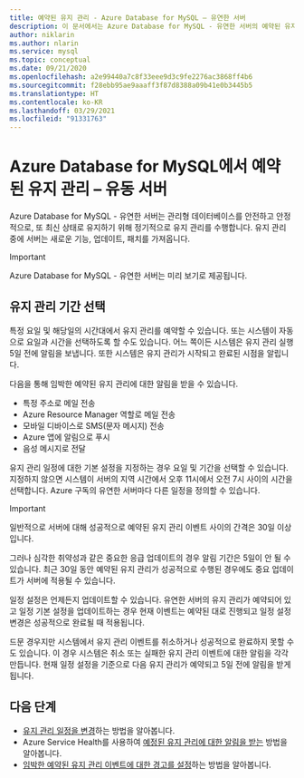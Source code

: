 ```yaml
---
title: 예약된 유지 관리 - Azure Database for MySQL – 유연한 서버
description: 이 문서에서는 Azure Database for MySQL - 유연한 서버의 예약된 유지 관리 기능을 설명합니다.
author: niklarin
ms.author: nlarin
ms.service: mysql
ms.topic: conceptual
ms.date: 09/21/2020
ms.openlocfilehash: a2e99440a7c8f33eee9d3c9fe2276ac3868ff4b6
ms.sourcegitcommit: f28ebb95ae9aaaff3f87d8388a09b41e0b3445b5
ms.translationtype: HT
ms.contentlocale: ko-KR
ms.lasthandoff: 03/29/2021
ms.locfileid: "91331763"
---
```

# <a name="scheduled-maintenance-in-azure-database-for-mysql--flexible-server"></a>Azure Database for MySQL에서 예약된 유지 관리 – 유동 서버

Azure Database for MySQL - 유연한 서버는 관리형 데이터베이스를 안전하고 안정적으로, 또 최신 상태로 유지하기 위해 정기적으로 유지 관리를 수행합니다. 유지 관리 중에 서버는 새로운 기능, 업데이트, 패치를 가져옵니다.

> [!IMPORTANT]
> Azure Database for MySQL - 유연한 서버는 미리 보기로 제공됩니다.

## <a name="select-a-maintenance-window"></a>유지 관리 기간 선택

특정 요일 및 해당일의 시간대에서 유지 관리를 예약할 수 있습니다. 또는 시스템이 자동으로 요일과 시간을 선택하도록 할 수도 있습니다. 어느 쪽이든 시스템은 유지 관리 실행 5일 전에 알림을 보냅니다. 또한 시스템은 유지 관리가 시작되고 완료된 시점을 알립니다.

다음을 통해 임박한 예약된 유지 관리에 대한 알림을 받을 수 있습니다.

* 특정 주소로 메일 전송
* Azure Resource Manager 역할로 메일 전송
* 모바일 디바이스로 SMS(문자 메시지) 전송
* Azure 앱에 알림으로 푸시
* 음성 메시지로 전달

유지 관리 일정에 대한 기본 설정을 지정하는 경우 요일 및 기간을 선택할 수 있습니다. 지정하지 않으면 시스템이 서버의 지역 시간에서 오후 11시에서 오전 7시 사이의 시간을 선택합니다. Azure 구독의 유연한 서버마다 다른 일정을 정의할 수 있습니다.

> [!IMPORTANT]
> 일반적으로 서버에 대해 성공적으로 예약된 유지 관리 이벤트 사이의 간격은 30일 이상입니다.
>
> 그러나 심각한 취약성과 같은 중요한 응급 업데이트의 경우 알림 기간은 5일이 안 될 수 있습니다. 최근 30일 동안 예약된 유지 관리가 성공적으로 수행된 경우에도 중요 업데이트가 서버에 적용될 수 있습니다.

일정 설정은 언제든지 업데이트할 수 있습니다. 유연한 서버의 유지 관리가 예약되어 있고 일정 기본 설정을 업데이트하는 경우 현재 이벤트는 예약된 대로 진행되고 일정 설정 변경은 성공적으로 완료될 때 적용됩니다.

드문 경우지만 시스템에서 유지 관리 이벤트를 취소하거나 성공적으로 완료하지 못할 수도 있습니다. 이 경우 시스템은 취소 또는 실패한 유지 관리 이벤트에 대한 알림을 각각 만듭니다. 현재 일정 설정을 기준으로 다음 유지 관리가 예약되고 5일 전에 알림을 받게 됩니다.

## <a name="next-steps"></a>다음 단계

* [유지 관리 일정을 변경](how-to-maintenance-portal.md)하는 방법을 알아봅니다.
* Azure Service Health를 사용하여 [예정된 유지 관리에 대한 알림을 받는](../../service-health/service-notifications.md) 방법을 알아봅니다.
* [임박한 예약된 유지 관리 이벤트에 대한 경고를 설정](../../service-health/resource-health-alert-monitor-guide.md)하는 방법을 알아봅니다.

